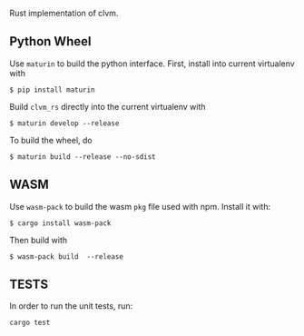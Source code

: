 Rust implementation of clvm.

Python Wheel
------------

Use `maturin` to build the python interface. First, install into current virtualenv with

```
$ pip install maturin
```

Build `clvm_rs` directly into the current virtualenv with

```
$ maturin develop --release
```

To build the wheel, do

```
$ maturin build --release --no-sdist
````


WASM
----

Use `wasm-pack` to build the wasm `pkg` file used with npm. Install it with:

```
$ cargo install wasm-pack
```

Then build with

```
$ wasm-pack build  --release
```


TESTS
-----
In order to run the unit tests, run:

```
cargo test
```
